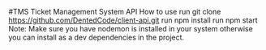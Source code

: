 #TMS Ticket Management System API
How to use
run git clone https://github.com/DentedCode/client-api.git
run npm install
run npm start
Note: Make sure you have nodemon is installed in your system otherwise you can install as a dev dependencies in the project.


